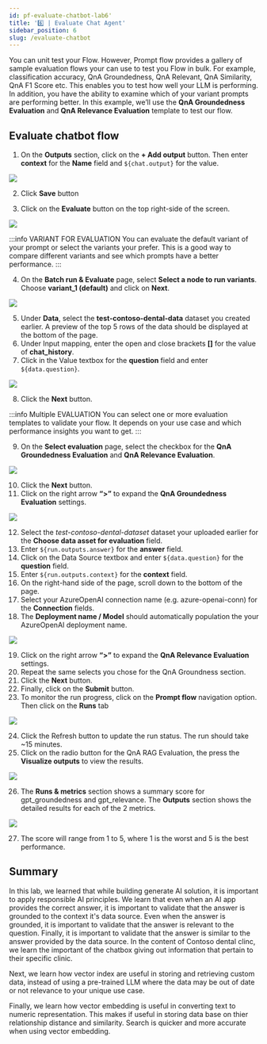 ```yaml
---
id: pf-evaluate-chatbot-lab6'
title: '6️⃣ | Evaluate Chat Agent'
sidebar_position: 6
slug: /evaluate-chatbot
---
```


You can unit test your Flow.  However, Prompt flow provides a gallery of sample evaluation flows your can use to test you Flow in bulk.  For example, classification accuracy, QnA Groundedness, QnA Relevant, QnA Similarity, QnA F1 Score etc.  This enables you to test how well your LLM is performing.  In addition, you have the ability to examine which of your variant prompts are performing better.   In this example, we’ll use the **QnA Groundedness Evaluation** and **QnA Relevance Evaluation** template to test our flow.


## Evaluate chatbot flow

1. On the **Outputs** section, click on the **+ Add output** button.  Then enter **context** for the **Name** field and `${chat.output}` for the value.

![](/img/tutorial/00-output-eval-content.png)

2. Click **Save** button

3. Click on the **Evaluate** button on the top right-side of the screen.

![](/img/tutorial/evaluate.png)

:::info VARIANT FOR EVALUATION
You can evaluate the default variant of your prompt or select the variants your prefer.  This is a good way to compare different variants and see which prompts have a better performance.
:::

4.	On the **Batch run & Evaluate** page, select **Select a node to run variants**.  Choose **variant_1 (default)** and click on **Next**. 

![](/img/tutorial/variant-eval-select.png)


5.	Under **Data**, select the **test-contoso-dental-data** dataset you created earlier.  A preview of the top 5 rows of the data should be displayed at the bottom of the page.
6.	Under Input mapping, enter the open and close brackets **[]** for the value of **chat_history**.
7.	Click in the Value textbox for the **question** field and enter `${data.question}`.

![](/img/tutorial/evaluate-input-flow.png)
 
8.	Click the **Next** button.

:::info Multiple EVALUATION
You can select one or more evaluation templates to validate your flow.  It depends on your use case and which performance insights you want to get.
:::

9.	On the **Select evaluation** page, select the checkbox for the **QnA Groundedness Evaluation** and **QnA Relevance Evaluation**.

![](/img/tutorial/evaluation-gallery.png)
 
10.	Click the **Next** button.
11.	Click on the right arrow **“>”** to expand the **QnA Groundedness Evaluation** settings.

![](/img/tutorial/evaluate-qna-fields.png)
 
12. Select the *test-contoso-dental-dataset* dataset your uploaded earlier for the **Choose data asset for evaluation** field.
13. Enter `${run.outputs.answer}` for the **answer** field.
14. Click on the Data Source textbox and enter `${data.question}` for the **question** field. 
15.	Enter `${run.outputs.context}` for the **context** field.
16.	On the right-hand side of the page, scroll down to the bottom of the page.
17.	Select your AzureOpenAI connection name (e.g. azure-openai-conn) for the **Connection** fields.
18.	The **Deployment name / Model** should automatically population the your AzureOpenAI deployment name.
 
 ![](/img/tutorial/ground-eval-conn.png)

19. Click on the right arrow **“>”** to expand the **QnA Relevance Evaluation** settings.
20. Repeat the same selects you chose for the QnA Groundness section.
21.	Click the **Next** button. 
22.	Finally, click on the **Submit** button.
23.	To monitor the run progress, click on the **Prompt flow** navigation option.  Then click on the **Runs** tab

![](/img/tutorial/start-evaluate.png)
 
24.	Click the Refresh button to update the run status. The run should take ~15 minutes.
25.	Click on the radio button for the QnA RAG Evaluation, the press the **Visualize outputs** to view the results.

![](/img/tutorial/pf-visualize-output.png)

26.	The **Runs & metrics** section shows a summary score for gpt_groundedness and gpt_relevance.  The **Outputs** section shows the detailed results for each of the 2 metrics.

 ![](/img/tutorial/evaluate-results.png)

27.	The score will range from 1 to 5, where 1 is the worst and 5 is the best performance.

## Summary

In this lab, we learned that while building generate AI solution, it is important to apply responsible AI principles. We learn that even when an AI app provides the correct answer, it is important to validate that the answer is grounded to the context it's data source.  Even when the answer is grounded, it is important to validate that the answer is relevant to the question.  Finally, it is important to validate that the answer is similar to the answer provided by the data source.  In the content of Contoso dental clinc, we learn the important of the chatbox giving out information that pertain to their specific clinic.

Next, we learn how vector index are useful in storing and retrieving custom data, instead of using a pre-trained LLM where the data may be out of date or not relevance to your unique use case.  

Finally, we learn how vector embedding is useful in converting text to numeric representation. This makes if useful in storing data base on thier relationship distance and similarity.  Search is quicker and more accurate when using vector embedding.  